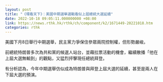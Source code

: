 ```yaml
---
layout: post
title: "《環看天下》：美國中期選舉選戰看似上屆總統大選延續"
date: 2022-10-18 09:05:11.000000000 +08:00
link: https://news.rthk.hk/rthk/ch/component/k2/1671449-20221018.htm
categories: rthk
---
```


美國下月8日舉行中期選舉，民主黨力爭保住參眾兩院控制權，但形勢嚴峻。

前總統特朗普多次為共和黨的候選人站台，並藉拉票活動的機會，繼續散播「他在上屆大選無輸到」的觀點，又猛烈抨擊現任總統拜登。

有分析認為，今年中期選舉仿似成為特朗普與拜登上屆大選的延續，甚至是兩人在下屆大選的預演。
